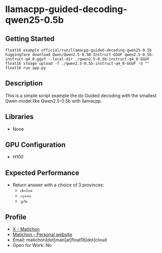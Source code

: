 # llamacpp-guided-decoding-qwen25-0.5b

## Getting Started

```
float16 example official/run/llamacpp-guided-decoding-qwen25-0.5b
huggingface download Qwen/Qwen2.5-0.5B-Instruct-GGUF qwen2.5-0.5b-instruct-q4_0.gguf --local-dir ./qwen2.5-0.5b-instruct-q4_0-GGUF
float16 stoage upload -f ./qwen2.5-0.5b-instruct-q4_0-GGUF -d ""
float16 run app.py
```

## Description

This is a simple script example the do Guided decoding with the smallest Qwen model like Qwen2.5-0.5b with llamacpp.

## Libraries 

- None

## GPU Configuration

- H100

## Expected Performance
- Return answer with a choice of 3 provinces:
    - `เชียงใหม่`
    - `กรุงเทพ`
    - `ภูเก็ต` 

## Profile

- [X - Matichon](https://x.com/KMatiDev1)
- [Matichon - Personal website](https://matichon.me)
- Email: matichon[dot]man[at]float16[dot]cloud
- Open for Work: No